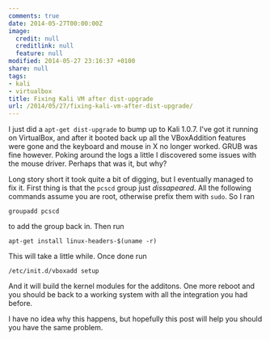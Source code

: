 ```yaml
---
comments: true
date: 2014-05-27T00:00:00Z
image:
  credit: null
  creditlink: null
  feature: null
modified: 2014-05-27 23:16:37 +0100
share: null
tags:
- kali
- virtualbox
title: Fixing Kali VM after dist-upgrade
url: /2014/05/27/fixing-kali-vm-after-dist-upgrade/
---
```


I just did a `apt-get dist-upgrade` to bump up to Kali 1.0.7.
I've got it running on VirtualBox, and after it booted back up all the
VBoxAddition features were gone and the keyboard and mouse in X no longer
worked. GRUB was fine however. Poking around the logs a little I discovered
some issues with the mouse driver. Perhaps that was it, but why?

Long story short it took quite a bit of digging, but I eventually managed 
to fix it. First thing is that the `pcscd` group just *dissapeared*. 
All the following commands assume you are root, otherwise
prefix them with `sudo`. So I ran

`groupadd pcscd` 

to add the group back in. Then run 

`apt-get install linux-headers-$(uname -r)`

This will take a little while. Once done run 

`/etc/init.d/vboxadd setup`

And it will build the kernel modules for the additons. One more reboot
and you should be back to a working system with all the integration you
had before.

I have no idea why this happens, but hopefully this post will help you
should you have the same problem.
